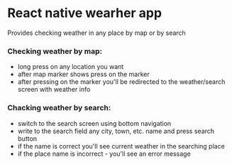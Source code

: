 # React native wearher app
Provides checking weather in any place by map or by search

### Checking weather by map:
- long press on any location you want
- after map marker shows press on the marker
- after pressing on the marker you'll be redirected to the weather/search screen with weather info

### Chacking weather by search:
- switch to the search screen using bottom navigation
- write to the search field any city, town, etc. name and press search button
- if the name is correct you'll see current weather in the searching place
- if the place name is incorrect - you'll see an error message